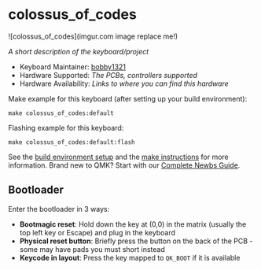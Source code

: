 # colossus_of_codes

![colossus_of_codes](imgur.com image replace me!)

*A short description of the keyboard/project*

* Keyboard Maintainer: [bobby1321](https://github.com/bobby1321)
* Hardware Supported: *The PCBs, controllers supported*
* Hardware Availability: *Links to where you can find this hardware*

Make example for this keyboard (after setting up your build environment):

    make colossus_of_codes:default

Flashing example for this keyboard:

    make colossus_of_codes:default:flash

See the [build environment setup](https://docs.qmk.fm/#/getting_started_build_tools) and the [make instructions](https://docs.qmk.fm/#/getting_started_make_guide) for more information. Brand new to QMK? Start with our [Complete Newbs Guide](https://docs.qmk.fm/#/newbs).

## Bootloader

Enter the bootloader in 3 ways:

* **Bootmagic reset**: Hold down the key at (0,0) in the matrix (usually the top left key or Escape) and plug in the keyboard
* **Physical reset button**: Briefly press the button on the back of the PCB - some may have pads you must short instead
* **Keycode in layout**: Press the key mapped to `QK_BOOT` if it is available
